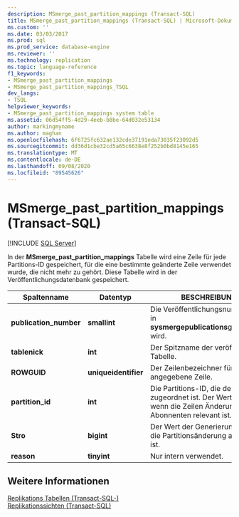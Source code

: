 ```yaml
---
description: MSmerge_past_partition_mappings (Transact-SQL)
title: MSmerge_past_partition_mappings (Transact-SQL) | Microsoft-Dokumentation
ms.custom: ''
ms.date: 03/03/2017
ms.prod: sql
ms.prod_service: database-engine
ms.reviewer: ''
ms.technology: replication
ms.topic: language-reference
f1_keywords:
- MSmerge_past_partition_mappings
- MSmerge_past_partition_mappings_TSQL
dev_langs:
- TSQL
helpviewer_keywords:
- MSmerge_past_partition_mappings system table
ms.assetid: 06d54ff5-4d29-4eeb-b8be-64d032e53134
author: markingmyname
ms.author: maghan
ms.openlocfilehash: 6f6725fc632ae132cde37191eda73035f23092d5
ms.sourcegitcommit: dd36d1cbe32cd5a65c6638e8f252b0bd8145e165
ms.translationtype: MT
ms.contentlocale: de-DE
ms.lasthandoff: 09/08/2020
ms.locfileid: "89545626"
---
```

# <a name="msmerge_past_partition_mappings-transact-sql"></a>MSmerge_past_partition_mappings (Transact-SQL)
[!INCLUDE [SQL Server](../../includes/applies-to-version/sqlserver.md)]

  In der **MSmerge_past_partition_mappings** Tabelle wird eine Zeile für jede Partitions-ID gespeichert, für die eine bestimmte geänderte Zeile verwendet wurde, die nicht mehr zu gehört. Diese Tabelle wird in der Veröffentlichungsdatenbank gespeichert.  
  
|Spaltenname|Datentyp|BESCHREIBUNG|  
|-----------------|---------------|-----------------|  
|**publication_number**|**smallint**|Die Veröffentlichungsnummer, die in **sysmergepublications**gespeichert wird.|  
|**tablenick**|**int**|Der Spitzname der veröffentlichten Tabelle.|  
|**ROWGUID**|**uniqueidentifier**|Der Zeilenbezeichner für die angegebene Zeile.|  
|**partition_id**|**int**|Die Partitions-ID, die der Zeile zugeordnet ist. Der Wert ist-1, wenn die Zeilen Änderung für alle Abonnenten relevant ist.|  
|**Stro**|**bigint**|Der Wert der Generierung, in der die Partitionsänderung aufgetreten ist.|  
|**reason**|**tinyint**|Nur intern verwendet.|  
  
## <a name="see-also"></a>Weitere Informationen  
 [Replikations Tabellen &#40;Transact-SQL-&#41;](../../relational-databases/system-tables/replication-tables-transact-sql.md)   
 [Replikationssichten &#40;Transact-SQL&#41;](../../relational-databases/system-views/replication-views-transact-sql.md)  
  
  

